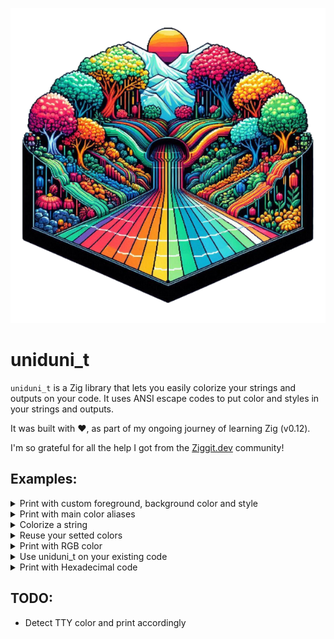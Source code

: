 ![uniduni_t image](uniduni_t.png)

# uniduni_t

`uniduni_t` is a Zig library that lets you easily colorize your strings and outputs on your code. It uses ANSI escape codes to put color and styles in your strings and outputs.

It was built with :heart:, as part of my ongoing journey of learning Zig (v0.12).

I'm so grateful for all the help I got from the [Ziggit.dev](https://ziggit.dev) community!

## Examples:

<details>
<summary>Print with custom foreground, background color and style</summary>

```
const std = @import("std");
const Uniduni_t = @import("uniduni_t.zig").Uniduni_t;
const attr = @import("attributes.zig");
const Color = attr.Color;
const Style = attr.Style;

pub fn main() !void {
    const stdout = std.io.getStdOut().writer();
    const warn = Uniduni_t.init().add(.{ Color.Foreground.red, Color.Background.black, Style.bold });
    try stdout.print("{s}: This is a warning!\n", .{ warn.format("WARNING") });
}
```

</details>

<details>
<summary>Print with main color aliases</summary>

```
const std = @import("std");
const Uniduni_t = @import("uniduni_t.zig").Uniduni_t;

pub fn main() !void {
    const stdout = std.io.getStdOut().writer();
    const green = Uniduni_t.init().green(.foreground).bold();
    try stdout.print("{s}: success!\n", .{green.format("GREAT")});

    const bg_green = Uniduni_t.init().green(.background).bold();
    try stdout.print("{s}: success!\n", .{bg_green.format("GREAT")});
}
```

</details>

<details>
<summary>Colorize a string</summary>

```
const std = @import("std");
const Uniduni_t = @import("uniduni_t.zig").Uniduni_t;

pub fn main() !void {
    const stdout = std.io.getStdOut().writer();
    const bright_yellow_string = Uniduni_t.init().brightYellow(.foreground).format("This is a bright yellow string");
    try stdout.print("{s}\n", .{bright_yellow_string});
}
```

</details>

<details>
<summary>Reuse your setted colors</summary>

```
const std = @import("std");
const Uniduni_t = @import("uniduni_t.zig").Uniduni_t;

pub fn main() !void {
    const stdout = std.io.getStdOut().writer();
    const magenta = Uniduni_t.init().magenta(.foreground);
    try stdout.print("This is {s}. This is also a magenta word: {s}.\n", .{ magenta.format("magenta"), magenta.format("Uniduni_t") });
}
```

</details>

<details>
<summary>Print with RGB color</summary>

```
const std = @import("std");
const Uniduni_t = @import("uniduni_t.zig").Uniduni_t;
const attr = @import("attributes.zig");
const Color = attr.Color;

pub fn main() !void {
    const stdout = std.io.getStdOut().writer();
    const red = Uniduni_t.init().rgb(102, 0, 0, .foreground); // First way
    const green = Uniduni_t.init().add(.{Color.RGB.fg(0, 102, 0)}); // Second way
    const blue = Uniduni_t.init().add(.{Color.RGB.fg(0, 0, 102)});
    try stdout.print("{s}{s}{s}\n", .{ red.format("R"), green.format("G"), blue.format("B") });

    const bg_red = Uniduni_t.init().rgb(102, 0, 0, .background); // First way
    const bg_green = Uniduni_t.init().add(.{Color.RGB.bg(0, 102, 0)}); // Second way
    const bg_blue = Uniduni_t.init().add(.{Color.RGB.bg(0, 0, 102)});
    try stdout.print("{s}{s}{s}\n", .{ bg_red.format("R"), bg_green.format("G"), bg_blue.format("B") });
}
```

</details>

<details>
<summary>Use uniduni_t on your existing code</summary>

```
const std = @import("std");
const Uniduni_t = @import("uniduni_t.zig").Uniduni_t;

pub fn main() !void {
    const stdout = std.io.getStdOut().writer();
    const uni = Uniduni_t.init().cyan(.foreground);

    try uni.on();
    try stdout.print("This is a cyan string\n", .{});

    try uni.off();
    try stdout.print("This is a default colored string\n", .{});
}
```

</details>

<details>
<summary>Print with Hexadecimal code</summary>

```
const std = @import("std");

const Uniduni_t = @import("uniduni_t.zig").Uniduni_t;
const attr = @import("attributes.zig");
const Color = attr.Color;

pub fn main() !void {
    const stdout = std.io.getStdOut().writer();
    const first = Uniduni_t.init().add(.{ Color.Hex.fg("#a7c080"), Color.Hex.bg("2d353b") }); // First way
    const second = Uniduni_t.init().hex("A7C080", .foreground).hex("#2D353B", .background); // Second way
    try stdout.print("{s}\n", .{first.format("We accept hexadecimal too! Yay!")});
    try stdout.print("{s}\n", .{second.format("Everforest theme is great!")});
}
```

</details>

## TODO:
- Detect TTY color and print accordingly
